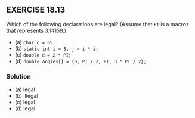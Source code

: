 ## EXERCISE 18.13
Which of the following declarations are legal? (Assume that `PI` is a macros that represents 3.14159.)
- (a) `char c = 65;`
- (b) `static int i = 5, j = i * i;`
- (c\) `double d = 2 * PI`;
- (d) `double angles[] = {0, PI / 2, PI, 3 * PI / 2};`

### Solution
- (a) legal
- (b) illegal
- (c\) legal
- (d) legal
